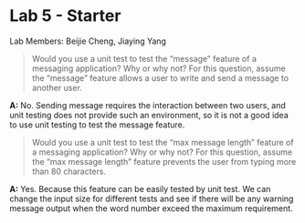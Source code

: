 # Lab 5 - Starter

Lab Members: Beijie Cheng, Jiaying Yang

> Would you use a unit test to test the “message” feature of a messaging application? Why or why not? For this question, assume the “message” feature allows a user to write and send a message to another user.

**A:** No. Sending message requires the interaction between two users, and unit testing does not provide such an environment, so it is not a good idea to use unit testing to test the message feature.

> Would you use a unit test to test the “max message length” feature of a messaging application? Why or why not? For this question, assume the “max message length” feature prevents the user from typing more than 80 characters.

**A:** Yes. Because this feature can be easily tested by unit test. We can change the input size for different tests and see if there will be any warning message output when the word number exceed the maximum requirement.
